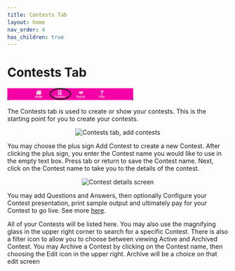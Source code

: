 ```yaml
---
title: Contests Tab
layout: home
nav_order: 4
has_children: true
---
```


<div class="sticky-gotop">
<span class="inline-icon"><i class="fa-solid fa-arrow-up"></i></span>
</div>

# Contests Tab

![Contests](../assets/images/tabbar_contests.png)

The Contests tab is used to create or show your contests.  This is the starting point for you to create your contests.

   <p align="center" class="screen-shot">
   <img class="image-border" alt="Contests tab, add contests" src="../../assets/images/contests_tab.png">
   </p>

You may choose the plus sign <span class="inline-icon"><i class="fa-solid fa-square-plus"></i></span> Add Contest to create a new Contest.  After clicking the plus sign, you enter the Contest name you would like
to use in the empty text box.  Press tab or return to save the Contest name.  Next, click on the Contest name to take you to the details
of the contest.  

   <p align="center" class="screen-shot">
   <img class="image-border" alt="Contest details screen" src="../../assets/images/contest_screen.png">
   </p>

You may add Questions and Answers, then optionally Configure your Contest presentation, print sample output and ultimately
pay for your Contest to go live.  See more [here](contests/contest_overview).

All of your Contests will be listed here.  You may also use the magnifying glass in the upper right corner to search for a specific Contest.
There is also a filter icon to allow you to choose between viewing Active and Archived Contest.  You may Archive a Contest by clicking on the 
Contest name, then choosing the Edit icon in the upper right.  Archive will be a choice on that edit screen

